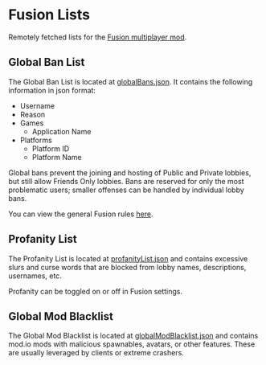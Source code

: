 # Fusion Lists
Remotely fetched lists for the [Fusion multiplayer mod](https://github.com/Lakatrazz/BONELAB-Fusion).

## Global Ban List
The Global Ban List is located at [globalBans.json](globalBans.json). It contains the following information in json format:
- Username
- Reason
- Games
    - Application Name
- Platforms
    - Platform ID
    - Platform Name
 
Global bans prevent the joining and hosting of Public and Private lobbies, but still allow Friends Only lobbies. Bans are reserved for only the most problematic users; smaller offenses can be handled by individual lobby bans.

You can view the general Fusion rules [here](RULES.md).

## Profanity List
The Profanity List is located at [profanityList.json](profanityList.json) and contains excessive slurs and curse words that are blocked from lobby names, descriptions, usernames, etc.

Profanity can be toggled on or off in Fusion settings.

## Global Mod Blacklist
The Global Mod Blacklist is located at [globalModBlacklist.json](globalModBlacklist.json) and contains mod.io mods with malicious spawnables, avatars, or other features. These are usually leveraged by clients or extreme crashers.
